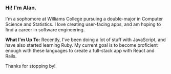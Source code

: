 ### Hi! I'm Alan.

I'm a sophomore at Williams College pursuing a double-major in Computer Science and Statistics. I love creating user-facing apps, and am hoping to find a career in software engineering. 

**What I'm Up To:** Recently, I've been doing a lot of stuff with JavaScript, and have also started learning Ruby. My current goal is to become proficient enough with these languages to create a full-stack app with React and Rails.

Thanks for stopping by!

<!--
**alansun25/alansun25** is a ✨ _special_ ✨ repository because its `README.md` (this file) appears on your GitHub profile.

Here are some ideas to get you started:

- 🔭 I’m currently working on ...
- 🌱 I’m currently learning ...
- 👯 I’m looking to collaborate on ...
- 🤔 I’m looking for help with ...
- 💬 Ask me about ...
- 📫 How to reach me: ...
- 😄 Pronouns: ...
- ⚡ Fun fact: ...
-->
